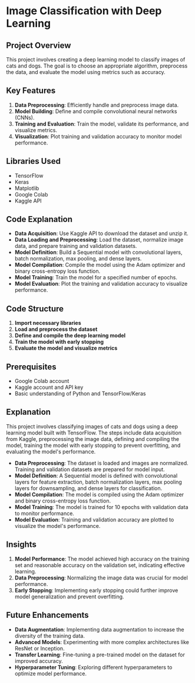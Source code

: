 # Image Classification with Deep Learning

## Project Overview
This project involves creating a deep learning model to classify images of cats and dogs. The goal is to choose an appropriate algorithm, preprocess the data, and evaluate the model using metrics such as accuracy.

## Key Features
1. **Data Preprocessing**: Efficiently handle and preprocess image data.
2. **Model Building**: Define and compile convolutional neural networks (CNNs).
3. **Training and Evaluation**: Train the model, validate its performance, and visualize metrics.
4. **Visualization**: Plot training and validation accuracy to monitor model performance.

## Libraries Used
- TensorFlow
- Keras
- Matplotlib
- Google Colab
- Kaggle API

## Code Explanation
- **Data Acquisition**: Use Kaggle API to download the dataset and unzip it.
- **Data Loading and Preprocessing**: Load the dataset, normalize image data, and prepare training and validation datasets.
- **Model Definition**: Build a Sequential model with convolutional layers, batch normalization, max pooling, and dense layers.
- **Model Compilation**: Compile the model using the Adam optimizer and binary cross-entropy loss function.
- **Model Training**: Train the model for a specified number of epochs.
- **Model Evaluation**: Plot the training and validation accuracy to visualize performance.

## Code Structure
1. **Import necessary libraries**
2. **Load and preprocess the dataset**
3. **Define and compile the deep learning model**
4. **Train the model with early stopping**
5. **Evaluate the model and visualize metrics**

## Prerequisites
- Google Colab account
- Kaggle account and API key
- Basic understanding of Python and TensorFlow/Keras

## Explanation
This project involves classifying images of cats and dogs using a deep learning model built with TensorFlow. The steps include data acquisition from Kaggle, preprocessing the image data, defining and compiling the model, training the model with early stopping to prevent overfitting, and evaluating the model's performance.

- **Data Preprocessing**: The dataset is loaded and images are normalized. Training and validation datasets are prepared for model input.
- **Model Definition**: A Sequential model is defined with convolutional layers for feature extraction, batch normalization layers, max pooling layers for downsampling, and dense layers for classification.
- **Model Compilation**: The model is compiled using the Adam optimizer and binary cross-entropy loss function.
- **Model Training**: The model is trained for 10 epochs with validation data to monitor performance.
- **Model Evaluation**: Training and validation accuracy are plotted to visualize the model's performance.

## Insights
1. **Model Performance**: The model achieved high accuracy on the training set and reasonable accuracy on the validation set, indicating effective learning.
2. **Data Preprocessing**: Normalizing the image data was crucial for model performance.
3. **Early Stopping**: Implementing early stopping could further improve model generalization and prevent overfitting.

## Future Enhancements
- **Data Augmentation**: Implementing data augmentation to increase the diversity of the training data.
- **Advanced Models**: Experimenting with more complex architectures like ResNet or Inception.
- **Transfer Learning**: Fine-tuning a pre-trained model on the dataset for improved accuracy.
- **Hyperparameter Tuning**: Exploring different hyperparameters to optimize model performance.

